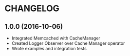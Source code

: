CHANGELOG
=========

1.0.0 (2016-10-06)
------------------
* Integrated Memcached with CacheManager
* Created Logger Observer over Cache Manager operator
* Wrote examples and integration tests
